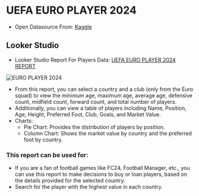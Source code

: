 # UEFA EURO PLAYER 2024
- Open Datasource From: [Kaggle](https://www.kaggle.com/datasets/damirdizdarevic/uefa-euro-2024-players)

## Looker Studio
- Looker Studio Report For Players Data: [UEFA EURO PLAYER 2024 REPORT](https://lookerstudio.google.com/reporting/251bdbd3-1949-4a1e-9ac4-ae0fe1cc3fe8)

![EURO PLAYER 2024](https://img2.pic.in.th/pic/UEFA_EURO_2024_PLAYER.jpg)

- From this report, you can select a country and a club (only from the Euro squad) to view the minimum age, maximum age, average age, defensive count, midfield count, forward count, and total number of players.
- Additionally, you can view a table of players including Name, Position, Age, Height, Preferred Foot, Club, Goals, and Market Value.
- Charts:
  - Pie Chart: Provides the distribution of players by position.
  - Column Chart: Shows the market value by country and the preferred foot by country.

### This report can be used for:
- If you are a fan of football games like FC24, Football Manager, etc., you can use this report to make decisions to buy or loan players, based on the details provided for the selected country.
- Search for the player with the highest value in each country.
